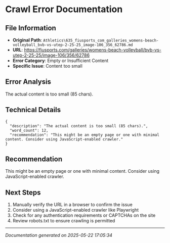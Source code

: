 # Crawl Error Documentation

## File Information
- **Original Path**: `Athletics\635_fiusports_com_galleries_womens-beach-volleyball_bvb-vs-utep-2-25-25_image-106_356_62786.md`
- **URL**: https://fiusports.com/galleries/womens-beach-volleyball/bvb-vs-utep-2-25-25/image-106/356/62786
- **Error Category**: Empty or Insufficient Content
- **Specific Issue**: Content too small

## Error Analysis
The actual content is too small (85 chars).

## Technical Details
```
{
  "description": "The actual content is too small (85 chars).",
  "word_count": 12,
  "recommendation": "This might be an empty page or one with minimal content. Consider using JavaScript-enabled crawler."
}
```

## Recommendation
This might be an empty page or one with minimal content. Consider using JavaScript-enabled crawler.

## Next Steps
1. Manually verify the URL in a browser to confirm the issue
2. Consider using a JavaScript-enabled crawler like Playwright
3. Check for any authentication requirements or CAPTCHAs on the site
4. Review robots.txt to ensure crawling is permitted

---
*Documentation generated on 2025-05-22 17:05:34*
